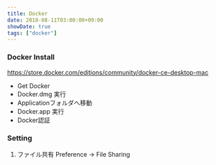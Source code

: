 ```yaml
---
title: Docker
date: 2018-08-11T03:00:00+09:00
showDate: true
tags: ["docker"]
---
```


### Docker Install
https://store.docker.com/editions/community/docker-ce-desktop-mac  
- Get Docker
- Docker.dmg 実行
- Applicationフォルダへ移動
- Docker.app 実行
- Docker認証

### Setting
1. ファイル共有
  Preference -> File Sharing
